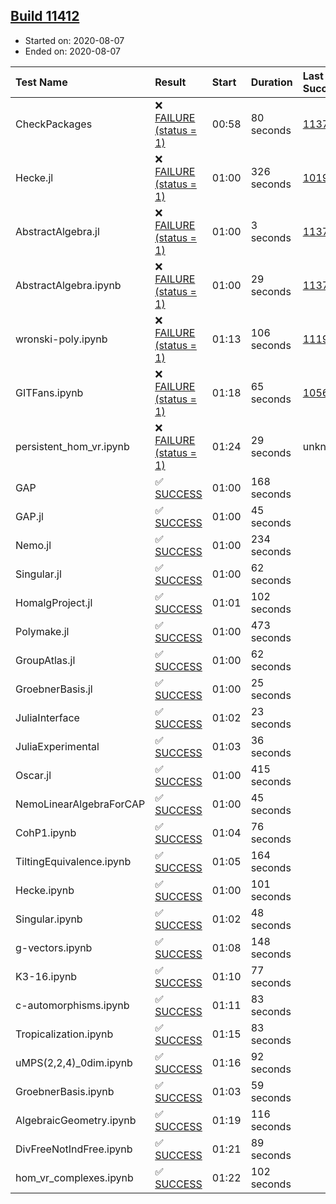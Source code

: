 ## [Build 11412](https://oscarci.mathematik.uni-kl.de/job/oscar/11412/)

* Started on: 2020-08-07
* Ended on: 2020-08-07

| Test Name    | Result | Start | Duration | Last Success | First Failure |
|:-------------|:-------|:------|:---------|:-------------|:--------------|
| CheckPackages | ❌ [FAILURE (status = 1)](https://oscarci.mathematik.uni-kl.de/job/oscar/11412/artifact/logs/build-11412/CheckPackages.log) | 00:58 | 80 seconds | [11376](https://oscarci.mathematik.uni-kl.de/job/oscar/11376/) | [11377](https://oscarci.mathematik.uni-kl.de/job/oscar/11377/) |
| Hecke.jl | ❌ [FAILURE (status = 1)](https://oscarci.mathematik.uni-kl.de/job/oscar/11412/artifact/logs/build-11412/Hecke.jl.log) | 01:00 | 326 seconds | [10197](https://oscarci.mathematik.uni-kl.de/job/oscar/10197/) | [10198](https://oscarci.mathematik.uni-kl.de/job/oscar/10198/) |
| AbstractAlgebra.jl | ❌ [FAILURE (status = 1)](https://oscarci.mathematik.uni-kl.de/job/oscar/11412/artifact/logs/build-11412/AbstractAlgebra.jl.log) | 01:00 | 3 seconds | [11376](https://oscarci.mathematik.uni-kl.de/job/oscar/11376/) | [11377](https://oscarci.mathematik.uni-kl.de/job/oscar/11377/) |
| AbstractAlgebra.ipynb | ❌ [FAILURE (status = 1)](https://oscarci.mathematik.uni-kl.de/job/oscar/11412/artifact/logs/build-11412/AbstractAlgebra.ipynb.log) | 01:00 | 29 seconds | [11376](https://oscarci.mathematik.uni-kl.de/job/oscar/11376/) | [11377](https://oscarci.mathematik.uni-kl.de/job/oscar/11377/) |
| wronski-poly.ipynb | ❌ [FAILURE (status = 1)](https://oscarci.mathematik.uni-kl.de/job/oscar/11412/artifact/logs/build-11412/wronski-poly.ipynb.log) | 01:13 | 106 seconds | [11192](https://oscarci.mathematik.uni-kl.de/job/oscar/11192/) | [11193](https://oscarci.mathematik.uni-kl.de/job/oscar/11193/) |
| GITFans.ipynb | ❌ [FAILURE (status = 1)](https://oscarci.mathematik.uni-kl.de/job/oscar/11412/artifact/logs/build-11412/GITFans.ipynb.log) | 01:18 | 65 seconds | [10566](https://oscarci.mathematik.uni-kl.de/job/oscar/10566/) | [10567](https://oscarci.mathematik.uni-kl.de/job/oscar/10567/) |
| persistent_hom_vr.ipynb | ❌ [FAILURE (status = 1)](https://oscarci.mathematik.uni-kl.de/job/oscar/11412/artifact/logs/build-11412/persistent_hom_vr.ipynb.log) | 01:24 | 29 seconds | unknown | unknown |
| GAP | ✅ [SUCCESS](https://oscarci.mathematik.uni-kl.de/job/oscar/11412/artifact/logs/build-11412/GAP.log) | 01:00 | 168 seconds |  |  |
| GAP.jl | ✅ [SUCCESS](https://oscarci.mathematik.uni-kl.de/job/oscar/11412/artifact/logs/build-11412/GAP.jl.log) | 01:00 | 45 seconds |  |  |
| Nemo.jl | ✅ [SUCCESS](https://oscarci.mathematik.uni-kl.de/job/oscar/11412/artifact/logs/build-11412/Nemo.jl.log) | 01:00 | 234 seconds |  |  |
| Singular.jl | ✅ [SUCCESS](https://oscarci.mathematik.uni-kl.de/job/oscar/11412/artifact/logs/build-11412/Singular.jl.log) | 01:00 | 62 seconds |  |  |
| HomalgProject.jl | ✅ [SUCCESS](https://oscarci.mathematik.uni-kl.de/job/oscar/11412/artifact/logs/build-11412/HomalgProject.jl.log) | 01:01 | 102 seconds |  |  |
| Polymake.jl | ✅ [SUCCESS](https://oscarci.mathematik.uni-kl.de/job/oscar/11412/artifact/logs/build-11412/Polymake.jl.log) | 01:00 | 473 seconds |  |  |
| GroupAtlas.jl | ✅ [SUCCESS](https://oscarci.mathematik.uni-kl.de/job/oscar/11412/artifact/logs/build-11412/GroupAtlas.jl.log) | 01:00 | 62 seconds |  |  |
| GroebnerBasis.jl | ✅ [SUCCESS](https://oscarci.mathematik.uni-kl.de/job/oscar/11412/artifact/logs/build-11412/GroebnerBasis.jl.log) | 01:00 | 25 seconds |  |  |
| JuliaInterface | ✅ [SUCCESS](https://oscarci.mathematik.uni-kl.de/job/oscar/11412/artifact/logs/build-11412/JuliaInterface.log) | 01:02 | 23 seconds |  |  |
| JuliaExperimental | ✅ [SUCCESS](https://oscarci.mathematik.uni-kl.de/job/oscar/11412/artifact/logs/build-11412/JuliaExperimental.log) | 01:03 | 36 seconds |  |  |
| Oscar.jl | ✅ [SUCCESS](https://oscarci.mathematik.uni-kl.de/job/oscar/11412/artifact/logs/build-11412/Oscar.jl.log) | 01:00 | 415 seconds |  |  |
| NemoLinearAlgebraForCAP | ✅ [SUCCESS](https://oscarci.mathematik.uni-kl.de/job/oscar/11412/artifact/logs/build-11412/NemoLinearAlgebraForCAP.log) | 01:00 | 45 seconds |  |  |
| CohP1.ipynb | ✅ [SUCCESS](https://oscarci.mathematik.uni-kl.de/job/oscar/11412/artifact/logs/build-11412/CohP1.ipynb.log) | 01:04 | 76 seconds |  |  |
| TiltingEquivalence.ipynb | ✅ [SUCCESS](https://oscarci.mathematik.uni-kl.de/job/oscar/11412/artifact/logs/build-11412/TiltingEquivalence.ipynb.log) | 01:05 | 164 seconds |  |  |
| Hecke.ipynb | ✅ [SUCCESS](https://oscarci.mathematik.uni-kl.de/job/oscar/11412/artifact/logs/build-11412/Hecke.ipynb.log) | 01:00 | 101 seconds |  |  |
| Singular.ipynb | ✅ [SUCCESS](https://oscarci.mathematik.uni-kl.de/job/oscar/11412/artifact/logs/build-11412/Singular.ipynb.log) | 01:02 | 48 seconds |  |  |
| g-vectors.ipynb | ✅ [SUCCESS](https://oscarci.mathematik.uni-kl.de/job/oscar/11412/artifact/logs/build-11412/g-vectors.ipynb.log) | 01:08 | 148 seconds |  |  |
| K3-16.ipynb | ✅ [SUCCESS](https://oscarci.mathematik.uni-kl.de/job/oscar/11412/artifact/logs/build-11412/K3-16.ipynb.log) | 01:10 | 77 seconds |  |  |
| c-automorphisms.ipynb | ✅ [SUCCESS](https://oscarci.mathematik.uni-kl.de/job/oscar/11412/artifact/logs/build-11412/c-automorphisms.ipynb.log) | 01:11 | 83 seconds |  |  |
| Tropicalization.ipynb | ✅ [SUCCESS](https://oscarci.mathematik.uni-kl.de/job/oscar/11412/artifact/logs/build-11412/Tropicalization.ipynb.log) | 01:15 | 83 seconds |  |  |
| uMPS(2,2,4)_0dim.ipynb | ✅ [SUCCESS](https://oscarci.mathematik.uni-kl.de/job/oscar/11412/artifact/logs/build-11412/uMPS-2-2-4-_0dim.ipynb.log) | 01:16 | 92 seconds |  |  |
| GroebnerBasis.ipynb | ✅ [SUCCESS](https://oscarci.mathematik.uni-kl.de/job/oscar/11412/artifact/logs/build-11412/GroebnerBasis.ipynb.log) | 01:03 | 59 seconds |  |  |
| AlgebraicGeometry.ipynb | ✅ [SUCCESS](https://oscarci.mathematik.uni-kl.de/job/oscar/11412/artifact/logs/build-11412/AlgebraicGeometry.ipynb.log) | 01:19 | 116 seconds |  |  |
| DivFreeNotIndFree.ipynb | ✅ [SUCCESS](https://oscarci.mathematik.uni-kl.de/job/oscar/11412/artifact/logs/build-11412/DivFreeNotIndFree.ipynb.log) | 01:21 | 89 seconds |  |  |
| hom_vr_complexes.ipynb | ✅ [SUCCESS](https://oscarci.mathematik.uni-kl.de/job/oscar/11412/artifact/logs/build-11412/hom_vr_complexes.ipynb.log) | 01:22 | 102 seconds |  |  |
